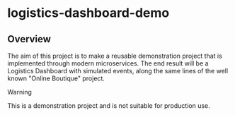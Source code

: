 # logistics-dashboard-demo

## Overview
The aim of this project is to make a reusable demonstration project that is implemented through modern microservices. The end result will be a Logistics Dashboard with simulated events, along the same lines of the well known "Online Boutique" project.

> [!WARNING]
> This is a demonstration project and is not suitable for production use.

